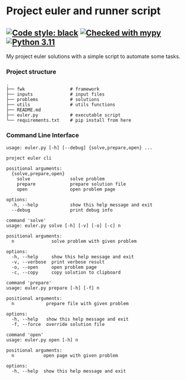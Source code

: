 # Project euler and runner script
[![Code style: black](https://img.shields.io/badge/code%20style-black-000000.svg)](https://github.com/psf/black)
[![Checked with mypy](http://www.mypy-lang.org/static/mypy_badge.svg)](http://mypy-lang.org/)
[![Python 3.11](https://img.shields.io/badge/python-3.10-green.svg)](https://www.python.org/)
---
My project euler solutions with a simple script to automate some tasks.

### Project structure
    .
    ├── fwk                 # framework
    ├── inputs              # input files
    ├── problems            # solutions
    ├── utils               # utils functions
    ├── README.md
    ├── euler.py            # executable script
    └── requirements.txt    # pip install from here

### Command Line Interface
```
usage: euler.py [-h] [--debug] {solve,prepare,open} ...

project euler cli

positional arguments:
  {solve,prepare,open}
    solve               solve problem
    prepare             prepare solution file
    open                open problem page

options:
  -h, --help            show this help message and exit
  --debug               print debug info

command 'solve'
usage: euler.py solve [-h] [-v] [-o] [-c] n

positional arguments:
  n              solve problem with given problem

options:
  -h, --help     show this help message and exit
  -v, --verbose  print verbose result
  -o, --open     open problem page
  -c, --copy     copy solution to clipboard

command 'prepare'
usage: euler.py prepare [-h] [-f] n

positional arguments:
  n            prepare file with given problem

options:
  -h, --help   show this help message and exit
  -f, --force  override solution file

command 'open'
usage: euler.py open [-h] n

positional arguments:
  n           open page with given problem

options:
  -h, --help  show this help message and exit


```